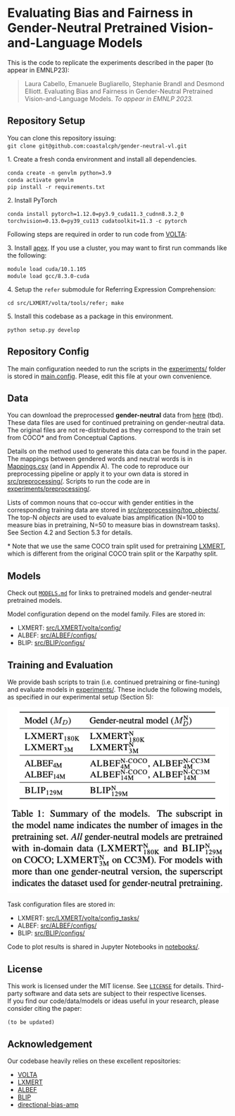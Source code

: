 # Evaluating Bias and Fairness in Gender-Neutral Pretrained Vision-and-Language Models

This is the code to replicate the experiments described in the paper (to appear in EMNLP23):
>Laura Cabello, Emanuele Bugliarello, Stephanie Brandl and Desmond Elliott. Evaluating Bias and Fairness in Gender-Neutral Pretrained Vision-and-Language Models. _To appear in EMNLP 2023._

## Repository Setup

You can clone this repository issuing: <br>
`git clone git@github.com:coastalcph/gender-neutral-vl.git`

1\. Create a fresh conda environment and install all dependencies.
```text
conda create -n genvlm python=3.9
conda activate genvlm
pip install -r requirements.txt
```

2\. Install PyTorch
```text
conda install pytorch=1.12.0=py3.9_cuda11.3_cudnn8.3.2_0 torchvision=0.13.0=py39_cu113 cudatoolkit=11.3 -c pytorch
```

Following steps are required in order to run code from [VOLTA](https://github.com/e-bug/volta/tree/main):

3\. Install [apex](https://github.com/NVIDIA/apex).
If you use a cluster, you may want to first run commands like the following:
```text
module load cuda/10.1.105
module load gcc/8.3.0-cuda
```

4\. Setup the `refer` submodule for Referring Expression Comprehension:
```
cd src/LXMERT/volta/tools/refer; make
```

5\. Install this codebase as a package in this environment.
```text
python setup.py develop
```

## Repository Config

The main configuration needed to run the scripts in the [experiments/](experiments/) folder is stored in [main.config](main.config). Please, edit this file at your own convenience.


## Data

You can download the preprocessed **gender-neutral** data from [here]() (tbd). These data files are used for continued pretraining on gender-neutral data. The original files are not re-distributed as they correspond to the train set from COCO* and from Conceptual Captions.

Details on the method used to generate this data can be found in the paper. The mappings between gendered words and neutral words is in [Mappings.csv](src/bias/Mappings.csv) (and in Appendix A). The code to reproduce our preprocessing pipeline or apply it to your own data is stored in [src/preprocessing/](src/preprocessing). Scripts to run the code are in [experiments/preprocessing/](experiments/preprocessing).

Lists of common nouns that co-occur with gender entities in the corresponding training data are stored in [src/preprocessing/top_objects/](src/preprocessing/top_objects). The top-N *objects* are used to evaluate bias amplification (N=100 to measure bias in pretraining, N=50 to measure bias in downstream tasks). See Section 4.2 and Section 5.3 for details.

\* Note that we use the same COCO train split used for pretraining [LXMERT](https://github.com/airsplay/lxmert#pre-training), which is different from the original COCO train split or the Karpathy split.


## Models
Check out [`MODELS.md`](MODELS.md) for links to pretrained models and gender-neutral pretrained models.

Model configuration depend on the model family. Files are stored in:

* LXMERT: [src/LXMERT/volta/config/](src/LXMERT/volta/config/)
* ALBEF: [src/ALBEF/configs/](src/ALBEF/configs)
* BLIP: [src/BLIP/configs/](src/BLIP/configs)

## Training and Evaluation

We provide bash scripts to train (i.e. continued pretraining or fine-tuning) and evaluate models in [experiments/](experiments).
These include the following models, as specified in our experimental setup (Section 5):

![Alt text](image.png)


Task configuration files are stored in:

* LXMERT: [src/LXMERT/volta/config_tasks/](src/LXMERT/volta/config_tasks/)
* ALBEF: [src/ALBEF/configs/](src/ALBEF/configs)
* BLIP: [src/BLIP/configs/](src/BLIP/configs)


Code to plot results is shared in Jupyter Notebooks in [notebooks/](notebooks).


## License 

This work is licensed under the MIT license. See [`LICENSE`](LICENSE) for details. 
Third-party software and data sets are subject to their respective licenses. <br>
If you find our code/data/models or ideas useful in your research, please consider citing the paper:
```
(to be updated)
```


## Acknowledgement

Our codebase heavily relies on these excellent repositories:
- [VOLTA](https://github.com/e-bug/volta/tree/main)
- [LXMERT](https://github.com/airsplay/lxmert)
- [ALBEF](https://github.com/salesforce/ALBEF)
- [BLIP](https://github.com/salesforce/BLIP)
- [directional-bias-amp](https://github.com/princetonvisualai/directional-bias-amp/tree/main)
